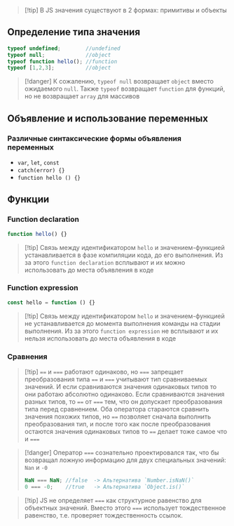 >[!tip] В JS значения существуют в 2 формах: примитивы и объекты

## Определение типа значения

```js
typeof undefined;        //undefined
typeof null;             //object
typeof function hello(); //function
typeof [1,2,3];          //object
```


>[!danger] К сожалению, `typeof null` возвращает `object` вместо ожидаемого `null`. Также `typeof` возвращает `function` для функций, но не возвращает `array` для массивов

## Объявление и использование переменных

### Различные синтаксические формы объявления переменных

* `var`, `let`, `const`
* `catch(error) {}`
* `function hello () {}`

## Функции

### Function declaration

```js
function hello() {}
```

>[!tip] Связь между идентификатором `hello` и значением-функцией устанавливается в фазе компиляции кода, до его выполнения. Из за этого `function declaration` всплывают и их можно использовать до места объявления в коде

### Function expression

```js
const hello = function () {}
```

>[!tip] Связь между идентификатором `hello` и значением-функцией не устанавливается до момента выполнения команды на стадии выполнения. Из за этого `function expression` не всплывают и их нельзя использовать до места объявления в коде

### Сравнения

>[!tip] `==` и `===` работают одинаково, но `===` запрещает преобразования типа
>`==` и `===` учитывают тип сравниваемых значений. И если сравниваются значения одинаковых типов то они работаю абсолютно одинаково. 
>Если сравниваются значения разных типов, то `==` от `===` тем, что он допускает преобразования типа перед сравнением.
>Оба оператора стараются сравнить значения похожих типов, но `==` позволяет сначала выполнить преобразования тип, и после того как после преобразования остаются значения одинаковых типов то `==` делает тоже самое что и `===`

>[!danger] Оператор `===` сознательно проектировался так, что бы возвращал ложную информацию для двух специальных значений: `Nan` и `-0`
>```js
>NaN === NaN; //false  -> Альтернатива `Number.isNaN()`
>0 === -0;    //true   -> Альтернатива `Object.is()`
>```

>[!tip] JS не определяет `===` как структурное равенство для объектных значений. Вместо этого `===` использует тождественное равенство, т.е. проверяет тождественность ссылок.